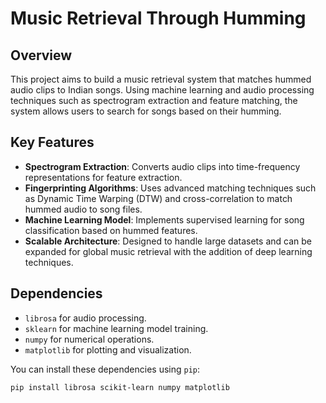 # Music Retrieval Through Humming

## Overview
This project aims to build a music retrieval system that matches hummed audio clips to Indian songs. Using machine learning and audio processing techniques such as spectrogram extraction and feature matching, the system allows users to search for songs based on their humming.

## Key Features
- **Spectrogram Extraction**: Converts audio clips into time-frequency representations for feature extraction.
- **Fingerprinting Algorithms**: Uses advanced matching techniques such as Dynamic Time Warping (DTW) and cross-correlation to match hummed audio to song files.
- **Machine Learning Model**: Implements supervised learning for song classification based on hummed features.
- **Scalable Architecture**: Designed to handle large datasets and can be expanded for global music retrieval with the addition of deep learning techniques.



## Dependencies
- `librosa` for audio processing.
- `sklearn` for machine learning model training.
- `numpy` for numerical operations.
- `matplotlib` for plotting and visualization.

You can install these dependencies using `pip`:

```bash
pip install librosa scikit-learn numpy matplotlib
